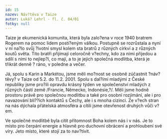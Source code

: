 ```yaml
---
id: 15
nazev: Náv?těva v Taize
autor: Luká? Lehrl - fl. č. 04/01
fotky: null
---
```

Taize je ekumenická komunita, která byla zalo?ena v roce 1940 bratrem Rogerem na pomoc lidem posti?eným válkou. Postupně se rozrůstala a nyní v ní na?lo svůj ?ivotní smysl kolem sta bratrů z různých církví a z různých koutů světa. Tito bratři přijímají celoročně v?echny, kdo za nimi přijedou a sdílí s nimi to nejlep?í, co mají, a to je jejich společná modlitba, která je třikrát denně ? ráno, v poledne a večer.<p>
Já, spolu s Karin a Markétou, jsme měli mo?nost se osobně zúčastnit ?náv?těvy? v Taize od 5.2. do 11.2. 2001. Spolu s dal?ími mladými z České republiky jsme pro?ili opravdu krásný týden ve společenství mladých z různých částí země /Francie, Německo, Indonésie,?/. Měli jsme hodně prostoru právě pro společnou modlitbu a také pro osobní rozjímání, ale i pro navazování bli??ích kontaktů s Čechy, ale i s mnoha cizinci. Ze v?ech stran na nás dýchala přátelská atmosféra a cítili jsme otevřenost druhých vůči v?em.<p>
Ve společné modlitbě byla cítit přítomnost Boha kolem nás i v nás. Je to místo pro čerpání energie a hlavně pro duchovní obrácení a prohloubení své víry. Jeto místo, které stojí za to nav?tívit.
